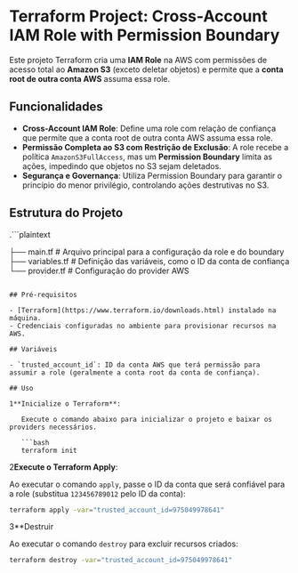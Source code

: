 # Terraform Project: Cross-Account IAM Role with Permission Boundary

Este projeto Terraform cria uma **IAM Role** na AWS com permissões de acesso total ao **Amazon S3** (exceto deletar objetos) e permite que a **conta root de outra conta AWS** assuma essa role.

## Funcionalidades

- **Cross-Account IAM Role**: Define uma role com relação de confiança que permite que a conta root de outra conta AWS assuma essa role.
- **Permissão Completa ao S3 com Restrição de Exclusão**: A role recebe a política `AmazonS3FullAccess`, mas um **Permission Boundary** limita as ações, impedindo que objetos no S3 sejam deletados.
- **Segurança e Governança**: Utiliza Permission Boundary para garantir o princípio do menor privilégio, controlando ações destrutivas no S3.

## Estrutura do Projeto

.```plaintext

├── main.tf            # Arquivo principal para a configuração da role e do boundary
├── variables.tf       # Definição das variáveis, como o ID da conta de confiança
└── provider.tf        # Configuração do provider AWS
```

## Pré-requisitos

- [Terraform](https://www.terraform.io/downloads.html) instalado na máquina.
- Credenciais configuradas no ambiente para provisionar recursos na AWS.

## Variáveis

- `trusted_account_id`: ID da conta AWS que terá permissão para assumir a role (geralmente a conta root da conta de confiança).

## Uso

1**Inicialize o Terraform**:

   Execute o comando abaixo para inicializar o projeto e baixar os providers necessários.

   ```bash
   terraform init
   ```

2**Execute o Terraform Apply**:

   Ao executar o comando `apply`, passe o ID da conta que será confiável para a role (substitua `123456789012` pelo ID da conta):

   ```bash
   terraform apply -var="trusted_account_id=975049978641"
   ```

3**Destruir

Ao executar o comando `destroy` para excluir recursos criados:

   ```bash
   terraform destroy -var="trusted_account_id=975049978641"
   ```

